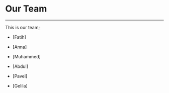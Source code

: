 # Our Team

---
This is our team;

* [Fatih]

* [Anna]

* [Muhammed]

* [Abdul]

* [Pavel]

* [Gelila]
